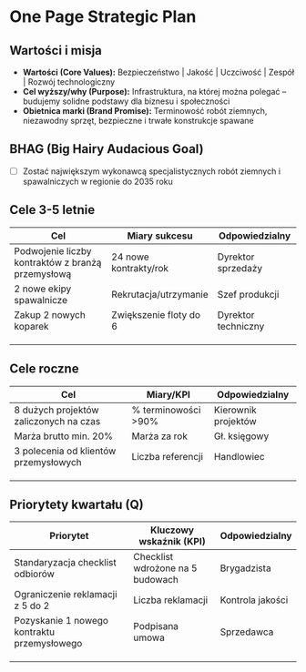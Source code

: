 # One Page Strategic Plan

## Wartości i misja
- **Wartości (Core Values):** Bezpieczeństwo | Jakość | Uczciwość | Zespół | Rozwój technologiczny
- **Cel wyższy/why (Purpose):** Infrastruktura, na której można polegać – budujemy solidne podstawy dla biznesu i społeczności
- **Obietnica marki (Brand Promise):** Terminowość robót ziemnych, niezawodny sprzęt, bezpieczne i trwałe konstrukcje spawane

## BHAG (Big Hairy Audacious Goal)
- [ ] Zostać największym wykonawcą specjalistycznych robót ziemnych i spawalniczych w regionie do 2035 roku

## Cele 3-5 letnie
| Cel                                               | Miary sukcesu          | Odpowiedzialny      |
| ------------------------------------------------- | ---------------------- | ------------------- |
| Podwojenie liczby kontraktów z branżą przemysłową | 24 nowe kontrakty/rok  | Dyrektor sprzedaży  |
| 2 nowe ekipy spawalnicze                          | Rekrutacja/utrzymanie  | Szef produkcji      |
| Zakup 2 nowych koparek                            | Zwiększenie floty do 6 | Dyrektor techniczny |
|                                                   |                        |                     |
|                                                   |                        |                     |
|                                                   |                        |                     |

## Cele roczne
| Cel                                    | Miary/KPI           | Odpowiedzialny      |
| -------------------------------------- | ------------------- | ------------------- |
| 8 dużych projektów zaliczonych na czas | % terminowości >90% | Kierownik projektów |
| Marża brutto min. 20%                  | Marża za rok        | Gł. księgowy        |
| 3 polecenia od klientów przemysłowych  | Liczba referencji   | Handlowiec          |
|                                        |                     |                     |
|                                        |                     |                     |
|                                        |                     |                     |

## Priorytety kwartału (Q)
| Priorytet                                   | Kluczowy wskaźnik (KPI)          | Odpowiedzialny   |
| ------------------------------------------- | -------------------------------- | ---------------- |
| Standaryzacja checklist odbiorów            | Checklist wdrożone na 5 budowach | Brygadzista      |
| Ograniczenie reklamacji z 5 do 2            | Liczba reklamacji                | Kontrola jakości |
| Pozyskanie 1 nowego kontraktu przemysłowego | Podpisana umowa                  | Sprzedawca       |
|                                             |                                  |                  |
|                                             |                                  |                  |
|                                             |                                  |                  |
